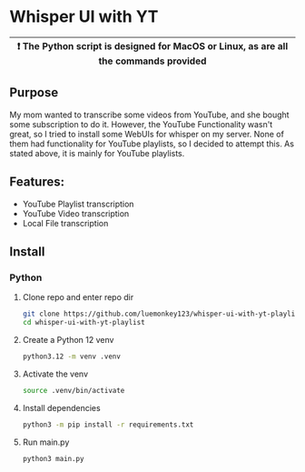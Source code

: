 # Whisper UI with YT


| :exclamation:  The Python script is designed for MacOS or Linux, as are all the commands provided   |
|-----------------------------------------------------------------------------------------------------|

## Purpose

My mom wanted to transcribe some videos from YouTube, and she bought some subscription to do it. However, the YouTube Functionality wasn't great, so I tried to install some WebUIs for whisper on my server. None of them had functionality for YouTube playlists, so I decided to attempt this. As stated above, it is mainly for YouTube playlists.

## Features:

- YouTube Playlist transcription
- YouTube Video transcription
- Local File transcription

## Install

### Python
1. Clone repo and enter repo dir

   ```bash
   git clone https://github.com/luemonkey123/whisper-ui-with-yt-playlist.git
   cd whisper-ui-with-yt-playlist
   ```
   
2. Create a Python 12 venv

   ```bash
   python3.12 -m venv .venv
   ```

3. Activate the venv

   ```bash
   source .venv/bin/activate
   ```

5. Install dependencies

   ```bash
   python3 -m pip install -r requirements.txt
   ```

7. Run main.py

   ```bash
   python3 main.py
   ```
